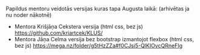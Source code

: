 Papildus mentoru veidotās versijas kuras tapa Augusta laikā: (arhivētas ja nu noder nākotnē)
- Mentora Krišjāņa Cekstera versija (html css, bez js) https://github.com/kriartcek/KLUS/ 
- Mentora Jāņa Celma versija bez bootstrap izmantojot flexbox (html css, bez js) https://mega.nz/folder/g5tHzZZa#f0CJsi5-QlKIOvcQRneFIg
